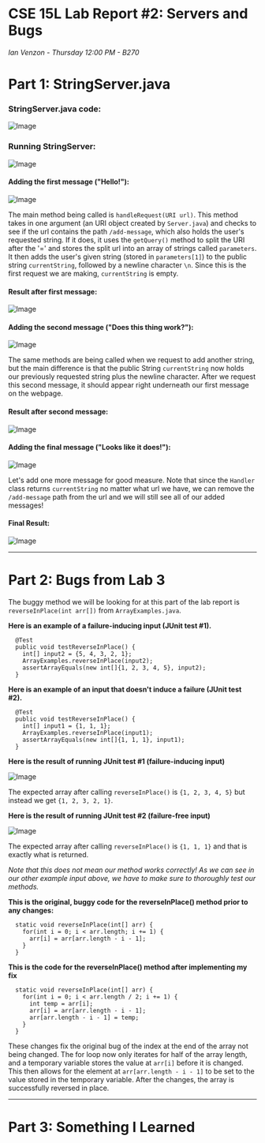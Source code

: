# CSE 15L Lab Report #2: Servers and Bugs

*Ian Venzon - Thursday 12:00 PM - B270*

# Part 1: StringServer.java

### StringServer.java code:

![Image](https://i.imgur.com/hJK6XOe.png)

### Running StringServer:

![Image](https://i.imgur.com/ifWvWAM.png)

#### Adding the first message ("Hello!"):

![Image](https://i.imgur.com/lmqGV3S.png)

The main method being called is `handleRequest(URI url)`. This method takes in one argument (an URI object created by `Server.java`) and checks to see if the url contains the path `/add-message`, which also holds the user's requested string. If it does, it uses the `getQuery()` method to split the URI after the '=' and stores the split url into an array of strings called `parameters`. It then adds the user's given string (stored in `parameters[1]`) to the public string `currentString`, followed by a newline character `\n`. Since this is the first request we are making, `currentString` is empty. 

#### Result after first message:

![Image](https://i.imgur.com/ojw2Glu.png)

#### Adding the second message ("Does this thing work?"):

![Image](https://i.imgur.com/tbSwTDV.png)

The same methods are being called when we request to add another string, but the main difference is that the public String `currentString` now holds our previously requested string plus the newline character. After we request this second message, it should appear right underneath our first message on the webpage.

#### Result after second message:

![Image](https://i.imgur.com/0jr4aR2.png)

#### Adding the final message ("Looks like it does!"):

![Image](https://i.imgur.com/wK7HlGA.png)

Let's add one more message for good measure. Note that since the `Handler` class returns `currentString` no matter what url we have, we can remove the `/add-message` path from the url and we will still see all of our added messages!

#### Final Result:

![Image](https://i.imgur.com/8q57SgZ.png)

---

# Part 2: Bugs from Lab 3

The buggy method we will be looking for at this part of the lab report is `reverseInPlace(int arr[])` from `ArrayExamples.java`.

**Here is an example of a failure-inducing input (JUnit test #1).**

```
  @Test 
  public void testReverseInPlace() {
    int[] input2 = {5, 4, 3, 2, 1};
    ArrayExamples.reverseInPlace(input2);
    assertArrayEquals(new int[]{1, 2, 3, 4, 5}, input2);
  }
```

**Here is an example of an input that doesn't induce a failure (JUnit test #2).** 

```
  @Test 
  public void testReverseInPlace() {
    int[] input1 = {1, 1, 1};
    ArrayExamples.reverseInPlace(input1);
    assertArrayEquals(new int[]{1, 1, 1}, input1);
  }
```

**Here is the result of running JUnit test #1 (failure-inducing input)**

![Image](https://i.imgur.com/PxxGqeO.png)

The expected array after calling `reverseInPlace()` is `{1, 2, 3, 4, 5}` but instead we get `{1, 2, 3, 2, 1}`.

**Here is the result of running JUnit test #2 (failure-free input)**

![Image](https://i.imgur.com/mfyHxLR.png)

The expected array after calling `reverseInPlace()` is `{1, 1, 1}` and that is exactly what is returned.

*Note that this does not mean our method works correctly! As we can see in our other example input above, we have to make sure to thoroughly test our methods.*

**This is the original, buggy code for the reverseInPlace() method prior to any changes:**

```
  static void reverseInPlace(int[] arr) {
    for(int i = 0; i < arr.length; i += 1) {
      arr[i] = arr[arr.length - i - 1];
    }
  }
```
**This is the code for the reverseInPlace() method after implementing my fix**

```
  static void reverseInPlace(int[] arr) {
    for(int i = 0; i < arr.length / 2; i += 1) {
      int temp = arr[i];
      arr[i] = arr[arr.length - i - 1];
      arr[arr.length - i - 1] = temp;
    }
  }
```
These changes fix the original bug of the index at the end of the array not being changed. The for loop now only iterates for half of the array length, and a temporary variable stores the value at `arr[i]` before it is changed. This then allows for the element at `arr[arr.length - i - 1]` to be set to the value stored in the temporary variable. After the changes, the array is successfully reversed in place.

---

# Part 3: Something I Learned
